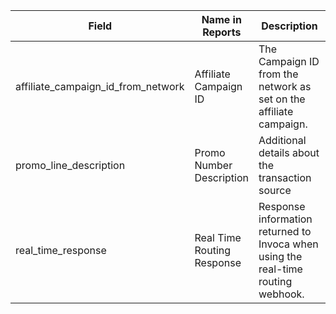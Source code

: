<table>
<colgroup>
<col style="width: 38%" />
<col style="width: 10%" />
<col style="width: 51%" />
</colgroup>
<thead>
<tr class="header">
<th>Field</th>
<th>Name in Reports</th>
<th>Description</th>
</tr>
</thead>
<tbody>
<tr class="odd">
<td>affiliate_campaign_id_from_network</td>
<td>Affiliate Campaign ID</td>
<td>The Campaign ID from the network as set on the affiliate campaign.</td>
</tr>
<tr class="even">
<td>promo_line_description</td>
<td>Promo Number Description</td>
<td>Additional details about the transaction source</td>
</tr>
<tr class="odd">
<td>real_time_response</td>
<td>Real Time Routing Response</td>
<td>Response information returned to Invoca when using the real-time routing webhook.</td>
</tr>
</tbody>
</table>
